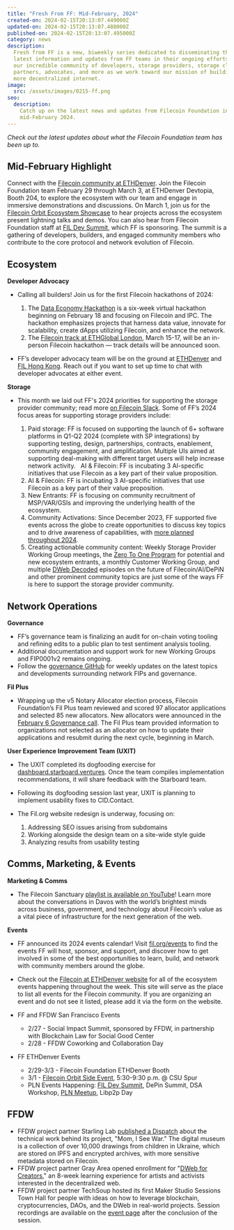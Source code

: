 ```yaml
---
title: "Fresh From FF: Mid-February, 2024"
created-on: 2024-02-15T20:13:07.449000Z
updated-on: 2024-02-15T20:13:07.488000Z
published-on: 2024-02-15T20:13:07.495000Z
category: news
description:
  Fresh from FF is a new, biweekly series dedicated to disseminating the
  latest information and updates from FF teams in their ongoing efforts to support
  our incredible community of developers, storage providers, storage clients, project
  partners, advocates, and more as we work toward our mission of building a stronger,
  more decentralized internet.
image:
  src: /assets/images/0215-ff.png
seo:
  description:
    Catch up on the latest news and updates from Filecoin Foundation in
    mid-February 2024.
---
```


_Check out the latest updates about what the Filecoin Foundation team has been up to._

## Mid-February Highlight

Connect with the [Filecoin community at ETHDenver](https://hub.fil.org/events/ethdenver/see-the-schedule). Join the Filecoin Foundation team February 29 through March 3, at ETHDenver Devtopia, Booth 204, to explore the ecosystem with our team and engage in immersive demonstrations and discussions. On March 1, join us for the [Filecoin Orbit Ecosystem Showcase](https://filecoindenver.io/) to hear projects across the ecosystem present lightning talks and demos. You can also hear from Filecoin Foundation staff at [FIL Dev Summit](https://fildev.io/FDS-3), which FF is sponsoring. The summit is a gathering of developers, builders, and engaged community members who contribute to the core protocol and network evolution of Filecoin.

## Ecosystem

**Developer Advocacy**

- Calling all builders! Join us for the first Filecoin hackathons of 2024:

  1. The [Data Economy Hackathon](https://dorahacks.io/hackathon/filecoin-data-economy/detail) is a six-week virtual hackathon beginning on February 18 and focusing on Filecoin and IPC. The hackathon emphasizes projects that harness data value, innovate for scalability, create dApps utilizing Filecoin, and enhance the network.
  2. The [Filecoin track at ETHGlobal London](https://ethglobal.com/events/london2024/prizes/filecoin), March 15-17, will be an in-person Filecoin hackathon — track details will be announced soon.

- FF’s developer advocacy team will be on the ground at [ETHDenver](https://hub.fil.org/events/ethdenver/see-the-schedule) and [FIL Hong Kong](https://www.fil.org/events/fil-hong-kong-hosted-by-ndlabs). Reach out if you want to set up time to chat with developer advocates at either event.

**Storage**

- This month we laid out FF's 2024 priorities for supporting the storage provider community; read more [on Filecoin Slack](https://filecoinproject.slack.com/archives/C02GQUMFQVA/p1707172145882549). Some of FF’s 2024 focus areas for supporting storage providers include:

  1. Paid storage: FF is focused on supporting the launch of 6+ software platforms in Q1-Q2 2024 (complete with SP integrations) by supporting testing, design, partnerships, contracts, enablement, community engagement, and amplification. Multiple UIs aimed at supporting deal-making with different target users will help increase network activity.   AI & Filecoin: FF is incubating 3 AI-specific initiatives that use Filecoin as a key part of their value proposition.
  2. AI & Filecoin: FF is incubating 3 AI-specific initiatives that use Filecoin as a key part of their value proposition.
  3. New Entrants: FF is focusing on community recruitment of MSP/VAR/GSIs and improving the underlying health of the ecosystem.
  4. Community Activations: Since December 2023, FF supported five events across the globe to create opportunities to discuss key topics and to drive awareness of capabilities, with [more planned throughout 2024](https://fil.org/events/).
  5. Creating actionable community content: Weekly Storage Provider Working Group meetings, the [Zero To One Program](https://www.youtube.com/watch?v=QqhV8Pj7xpA&list=PLp3zrT1ewY0mxPnE89z5NCb_pgCAMhuO3) for potential and new ecosystem entrants, a monthly Customer Working Group, and multiple [DWeb Decoded](https://www.youtube.com/playlist?list=PLp3zrT1ewY0micCUXk2G1B1-ukbpuclJy) episodes on the future of Filecoin/AI/DePiN and other prominent community topics are just some of the ways FF is here to support the storage provider community.

## Network Operations

**Governance**

- FF’s governance team is finalizing an audit for on-chain voting tooling and refining edits to a public plan to test sentiment analysis tooling.
- Additional documentation and support work for new Working Groups and FIP0001v2 remains ongoing.
- Follow the [governance GitHub](https://github.com/filecoin-project/FIPs/discussions) for weekly updates on the latest topics and developments surrounding network FIPs and governance.

**Fil Plus**

- Wrapping up the v5 Notary Allocator election process, Filecoin Foundation’s Fil Plus team reviewed and scored 97 allocator applications and selected 85 new allocators. New allocators were announced in the [February 6 Governance call](https://www.youtube.com/watch?v=HdyFRW2-CYY). The Fil Plus team provided information to organizations not selected as an allocator on how to update their applications and resubmit during the next cycle, beginning in March.

**User Experience Improvement Team (UXIT)**

- The UXIT completed its dogfooding exercise for [dashboard.starboard.ventures](https://dashboard.starboard.ventures/dashboard). Once the team compiles implementation recommendations, it will share feedback with the Starboard team.
- Following its dogfooding session last year, UXIT is planning to implement usability fixes to CID.Contact.
- The Fil.org website redesign is underway, focusing on:

  1. Addressing SEO issues arising from subdomains
  2. Working alongside the design team on a site-wide style guide
  3. Analyzing results from usability testing

## Comms, Marketing, & Events

**Marketing & Comms**

- The Filecoin Sanctuary [playlist is available on YouTube](https://www.youtube.com/playlist?list=PLp3zrT1ewY0lsLIsGAQYREZnP9QKE6zlU)! Learn more about the conversations in Davos with the world’s brightest minds across business, government, and technology about Filecoin’s value as a vital piece of infrastructure for the next generation of the web.

**Events**

- FF announced its 2024 events calendar! Visit [fil.org/events](http://fil.org/events) to find the events FF will host, sponsor, and support, and discover how to get involved in some of the best opportunities to learn, build, and network with community members around the globe.
- Check out the [Filecoin at ETHDenver website](https://hub.fil.org/ethdenver2024) for all of the ecosystem events happening throughout the week. This site will serve as the place to list all events for the Filecoin community. If you are organizing an event and do not see it listed, please add it via the form on the website.
- FF and FFDW San Francisco Events

  - 2/27 - Social Impact Summit, sponsored by FFDW, in partnership with Blockchain Law for Social Good Center
  - 2/28 - FFDW Coworking and Collaboration Day

- FF ETHDenver Events

  - 2/29-3/3 - Filecoin Foundation ETHDenver Booth
  - 3/1 - [Filecoin Orbit Side Event](https://filecoindenver.io/), 5:30-9:30 p.m. @ CSU Spur
  - PLN Events Happening: [FIL Dev Summit](https://fildev.io/FDS-3), DePin Summit, DSA Workshop, [PLN Meetup](https://lu.ma/dg1bhavg), Libp2p Day

## FFDW

- FFDW project partner Starling Lab [published a Dispatch](https://dispatch.starlinglab.org/p/mom-i-see-war) about the technical work behind its project, "Mom, I See War." The digital museum is a collection of over 10,000 drawings from children in Ukraine, which are stored on IPFS and encrypted archives, with more sensitive metadata stored on Filecoin.
- FFDW project partner Gray Area opened enrollment for "[DWeb for Creators](https://grayarea.org/course/dweb-for-creators/)," an 8-week learning experience for artists and activists interested in the decentralized web.
- FFDW project partner TechSoup hosted its first Maker Studio Sessions Town Hall for people with ideas on how to leverage blockchain, cryptocurrencies, DAOs, and the DWeb in real-world projects. Session recordings are available on the [event page](https://events.techsoup.org/events/details/techsoup-public-good-app-house-presents-crafting-our-collective-future-accelerating-makers-town-hall-session-1/) after the conclusion of the session.
